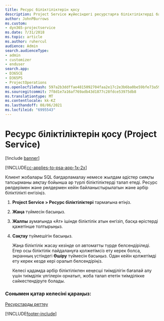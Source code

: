 ```yaml
---
title: Ресурс біліктіліктерін қосу
description: Project Service жүйесіндегі ресурстарға біліктіліктерді байланыстыру жолы
author: JohnPBurrows
ms.custom:
- dyn365-projectservice
ms.date: 7/31/2018
ms.topic: article
ms.author: ruhercul
audience: Admin
search.audienceType:
- admin
- customizer
- enduser
search.app:
- D365CE
- D365PS
- ProjectOperations
ms.openlocfilehash: 597a2b3ddffae4815092704faa2e17c2e3b6ba0be59bfe73a59a89a4fe506ede
ms.sourcegitcommit: 7f8d1e7a16af769adb43d1877c28fdce53975db8
ms.translationtype: MT
ms.contentlocale: kk-KZ
ms.lasthandoff: 08/06/2021
ms.locfileid: "6995543"
---
```

# <a name="add-resource-skills-project-service"></a>Ресурс біліктіліктерін қосу (Project Service)

[!include [banner](../includes/psa-now-project-operations.md)]

[!INCLUDE[cc-applies-to-psa-app-1x-2x](../includes/cc-applies-to-psa-app-1x-2x.md)]

Клиент жобалары SQL бағдарламалау немесе жылдам әдістер сияқты тапсырманы аяқтау бойынша әр түрлі біліктіліктерді талап етеді. Ресурс рөлдерімен және рөлдермен кейін байланыстырылатын және әрбір біліктілікті енгізіңіз.  
  
1. **Project Service > Ресурс біліктіліктері** тармағына өтіңіз.  
  
2. **Жаңа** түймесін басыңыз.  
  
3. **Жалпы** аумағында «Ат» ішінде біліктілік атын енгізіп, басқа өрістерді қажетінше толтырыңыз.  
  
4. **Сақтау** түймешігін басыңыз.  
  
   Жаңа біліктілік жасау кезінде ол автоматты түрде белсендіріледі. Егер осы біліктілік пайдалануға қолжетімсіз ету керек болса, экранның үстіндегі **Өшіру** түймесін басыңыз. Одан кейін қолжетімді ету керек кезде кері оралып белсендіріңіз.  
  
   Келесі қадамда әрбір біліктілікпен кеңесші тиімділігін бағалай алу үшін тиімділік үлгілерін орнатып, жоба талап ететін тиімділікке сәйкестендіруге болады.  
  
### <a name="see-also"></a>Сонымен қатар келесіні қараңыз:  
 [Ресурстарды реттеу](../psa/set-up-resources.md)


[!INCLUDE[footer-include](../includes/footer-banner.md)]